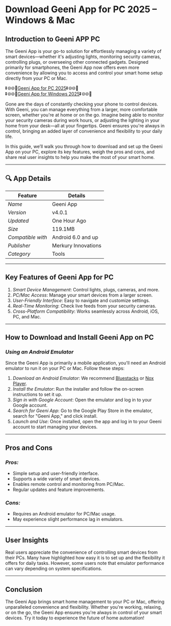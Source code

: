 # Download Geeni App for PC 2025 – Windows & Mac

## Introduction to Geeni APP PC
The Geeni App is your go-to solution for effortlessly managing a variety of smart devices—whether it's adjusting lights, monitoring security cameras, controlling plugs, or overseeing other connected gadgets. Designed primarily for smartphones, the Geeni App now offers even more convenience by allowing you to access and control your smart home setup directly from your PC or Mac.

⏬🌐🌐📌[Geeni App for PC 2025](https://apkkb.com/tinkercard-for-windows-pc-free-download-and-guide/)⏬🌐🌐📌<br>
⏬🌐🌐📌[Geeni App for Windows 2025](https://apkkb.com/tinkercard-for-windows-pc-free-download-and-guide/)⏬🌐🌐📌

Gone are the days of constantly checking your phone to control devices. With Geeni, you can manage everything from a larger, more comfortable screen, whether you're at home or on the go. Imagine being able to monitor your security cameras during work hours, or adjusting the lighting in your home from your desk—all at your fingertips. Geeni ensures you're always in control, bringing an added layer of convenience and flexibility to your daily life.

In this guide, we’ll walk you through how to download and set up the Geeni App on your PC, explore its key features, weigh the pros and cons, and share real user insights to help you make the most of your smart home.

---

## 🔍 App Details

| Feature             | Details                |
|---------------------|------------------------|
| *Name*            | Geeni App             |
| *Version*         | v4.0.1                |
| *Updated*         | One Hour Ago          |
| *Size*            | 119.1MB               |
| *Compatible with* | Android 6.0 and up    |
| *Publisher*       | Merkury Innovations   |
| *Category*        | Tools                 |

---

## Key Features of Geeni App for PC

1. *Smart Device Management*: Control lights, plugs, cameras, and more.
2. *PC/Mac Access*: Manage your smart devices from a larger screen.
3. *User-Friendly Interface*: Easy to navigate and customize settings.
4. *Real-Time Monitoring*: Check live feeds from your security cameras.
5. *Cross-Platform Compatibility*: Works seamlessly across Android, iOS, PC, and Mac.

---

## How to Download and Install Geeni App on PC

### *Using an Android Emulator*
Since the Geeni App is primarily a mobile application, you'll need an Android emulator to run it on your PC or Mac. Follow these steps:

1. *Download an Android Emulator*: We recommend [Bluestacks](https://www.bluestacks.com/) or [Nox Player](https://www.bignox.com/).
2. *Install the Emulator*: Run the installer and follow the on-screen instructions to set it up.
3. *Sign in with Google Account*: Open the emulator and log in to your Google account.
4. *Search for Geeni App*: Go to the Google Play Store in the emulator, search for "Geeni App," and click install.
5. *Launch and Use*: Once installed, open the app and log in to your Geeni account to start managing your devices.

---

## Pros and Cons

### *Pros:*
- Simple setup and user-friendly interface.
- Supports a wide variety of smart devices.
- Enables remote control and monitoring from PC/Mac.
- Regular updates and feature improvements.

### *Cons:*
- Requires an Android emulator for PC/Mac usage.
- May experience slight performance lag in emulators.

---

## User Insights
Real users appreciate the convenience of controlling smart devices from their PCs. Many have highlighted how easy it is to set up and the flexibility it offers for daily tasks. However, some users note that emulator performance can vary depending on system specifications.

---

## Conclusion
The Geeni App brings smart home management to your PC or Mac, offering unparalleled convenience and flexibility. Whether you're working, relaxing, or on the go, the Geeni App ensures you're always in control of your smart devices. Try it today to experience the future of home automation!
